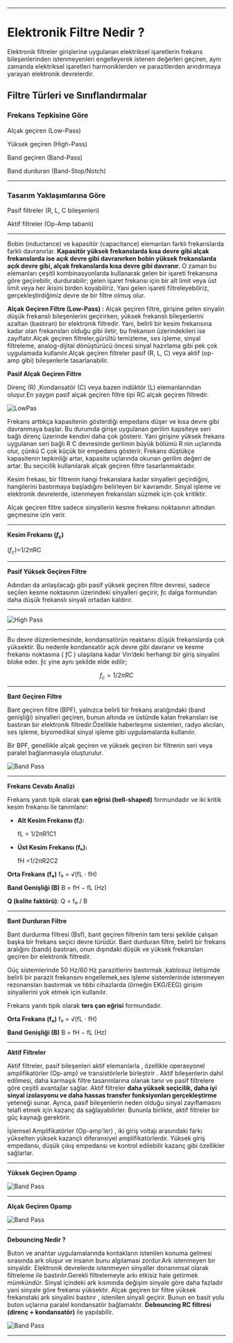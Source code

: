 
---

# Elektronik Filtre Nedir ?

Elektronik filtreler girişlerine uygulanan elektriksel işaretlerin frekans bileşenlerinden istenmeyenleri engelleyerek istenen değerleri geçiren, aynı zamanda elektriksel işaretleri harmoniklerden ve parazitlerden arındırmaya yarayan elektronik devrelerdir.


## Filtre Türleri ve Sınıflandırmalar

### Frekans Tepkisine Göre

Alçak geçiren (Low-Pass)

Yüksek geçiren (High-Pass)

Band geçiren (Band-Pass)

Band durduran (Band-Stop/Notch)


---

### Tasarım Yaklaşımlarına Göre

Pasif filtreler (R, L, C bileşenleri)

Aktif filtreler (Op-Amp tabanlı)


---



Bobin (inductance) ve kapasitör (capacitance) elemanları farklı frekanslarda farklı davranırlar. **Kapasitör  yüksek frekanslarda kısa devre gibi alçak frekanslarda ise açık devre gibi davranırken bobin  yüksek frekanslarda açık devre gibi, alçak frekanslarda kısa devre gibi davranır.** O zaman bu elemanları çeşitli kombinasyonlarda kullanarak gelen bir işareti frekansına göre geçirebilir, durdurabilir; gelen işaret frekansı için bir alt limit veya üst limit veya her ikisini birden koyabiliriz. Yani gelen işareti filtreleyebiliriz, gerçekleştirdiğimiz devre de bir filtre olmuş olur. 


**Alçak Geçiren Filtre (Low-Pass) :** Alçak geçiren filtre, girişine gelen sinyalin düşük frekanslı bileşenlerini geçirirken, yüksek frekanslı bileşenlerini azaltan (bastıran) bir elektronik filtredir. Yani, belirli bir kesim frekansına kadar olan frekansları olduğu gibi iletir, bu frekansın üzerindekileri ise zayıflatır.Alçak geçiren filtreler,gürültü temizleme, ses işleme, sinyal filtreleme, analog-dijital dönüştürücü öncesi sinyal hazırlama gibi pek çok uygulamada kullanılır.Alçak geçiren filtreler pasif (R, L, C) veya aktif (op-amp gibi) bileşenlerle tasarlanabilir.

**Pasif Alçak Geçiren Filtre**

Direnç (R) ,Kondansatör (C) veya bazen indüktör (L) elemanlarından oluşur.En yaygın pasif alçak geçiren filtre tipi RC alçak geçiren filtredir.


![LowPas ](images/LowPassFilter.png)

Frekans arttıkça kapasitenin gösterdiği empedans düşer ve kısa devre gibi davranmaya başlar. Bu durumda girişe uygulanan gerilim kapsiteye seri bağlı direnç üzerinde kendini daha çok gösterir. Yani girişine yüksek frekans uygulanan seri bağlı R C devresinde gerlimin büyük bölümü R nin uçlarında olur, çünkü C çok küçük bir empedans gösterir. Frekans düştükçe kapasitenin tepkinliği artar, kapasite uçlarında okunan gerilim değeri de artar. Bu seçicilik  kullanılarak alçak geçiren filtre tasarlanmaktadır.



Kesim frekası, bir filtrenin hangi frekanslara kadar sinyalleri geçirdiğini, hangilerini bastırmaya başladığını belirleyen bir kavramdır. Sinyal işleme ve elektronik devrelerde, istenmeyen frekansları süzmek için çok kritiktir.

Alçak geçiren filtre sadece sinyallerin kesme frekansı noktasının altından geçmesine izin verir.

---

**Kesim Frekansı ($f_c$)**



($f_c$)=1/2πRC


 
---

**Pasif Yüksek Geçiren Filtre**



Adından da anlaşılacağı gibi pasif yüksek geçiren filtre devresi, sadece seçilen kesme noktasının üzerindeki sinyalleri geçirir, ƒc dalga formundan daha düşük frekanslı sinyali ortadan kaldırır.

---

![High Pass](images/HighPassFilter.png)


---


Bu devre düzenlemesinde, kondansatörün reaktansı düşük frekanslarda çok yüksektir. Bu nedenle kondansatör açık devre gibi davranır ve kesme frekansı noktasına ( ƒC ) ulaşılana kadar Vin’deki herhangi bir giriş sinyalini bloke eder. ƒc yine aynı şekilde elde edilir; 


$$
f_c =1/2πRC
$$    


---


**Bant Geçiren Filtre**

Bant geçiren filtre (BPF), yalnızca belirli bir frekans aralığındaki (band genişliği) sinyalleri geçiren, bunun altında ve üstünde kalan frekansları ise bastıran bir elektronik filtredir.Özellikle haberleşme sistemleri, radyo alıcıları, ses işleme, biyomedikal sinyal işleme gibi uygulamalarda kullanılır.

Bir BPF, genellikle alçak geçiren ve yüksek geçiren bir filtrenin seri veya paralel bağlanmasıyla oluşturulur.

![Band Pass](images/BandPassFilter.png)


---

**Frekans Cevabı Analizi**


Frekans yanıtı tipik olarak **çan eğrisi (bell-shaped)** formundadır ve iki kritik kesim frekansı ile tanımlanır:

 
- **Alt Kesim Frekansı (fₗ):**
  
  fL = 1/2πR1C1
  
  
- **Üst Kesim Frekansı (fₕ):**
 
  fH =1/2πR2C2
 

**Orta Frekans (f₀)** f₀ = √(fL ⋅ fH)

 **Band Genişliği (B)** B = fH − fL    (Hz)

 **Q (kalite faktörü)**:  Q = f₀ / B



---


**Bant Durduran Filtre** 

Bant durdurma filtresi (Bsf), bant geçiren filtrenin tam tersi şekilde çalışan başka bir frekans seçici devre türüdür. Bant durduran filtre, belirli bir frekans aralığını (bandı) bastıran, onun dışındaki düşük ve yüksek frekansları geçiren bir elektronik filtredir. 

Güç sistemlerinde 50 Hz/60 Hz parazitlerini bastırmak ,kablosuz iletişimde belirli bir parazit frekansını engellemek,ses işleme sistemlerinde istenmeyen rezonansları bastırmak ve tıbbi cihazlarda (örneğin EKG/EEG) girişim sinyallerini yok etmek için kullanılır.

Frekans yanıtı tipik olarak **ters çan eğrisi** formundadır.



**Orta Frekans (f₀)** f₀ = √(fL ⋅ fH)

 **Band Genişliği (B)** B = fH − fL    (Hz)


---

**Aktif Filtreler**

 Aktif filtreler, pasif bileşenleri aktif elemanlarla , özellikle operasyonel amplifikatörler (Op-amp)  ve transistörlerle birleştirir . Aktif bileşenlerin dahil edilmesi, daha karmaşık filtre tasarımlarına olanak tanır ve pasif filtrelere göre çeşitli avantajlar sağlar. Aktif filtreler **daha yüksek seçicilik, daha iyi sinyal izolasyonu ve daha hassas transfer fonksiyonları gerçekleştirme** yeteneği sunar. Ayrıca, pasif bileşenlerin neden olduğu sinyal zayıflamasını telafi etmek için kazanç da sağlayabilirler. Bununla birlikte, aktif filtreler bir güç kaynağı gerektirir.

 İşlemsel Amplifikatörler (Op-amp'ler)  , iki giriş voltajı arasındaki farkı yükselten yüksek kazançlı diferansiyel amplifikatörlerdir. Yüksek giriş empedansı, düşük çıkış empedansı ve kontrol edilebilir kazanç gibi özellikler sağlarlar.

---

 **Yüksek Geçiren Opamp**


 ![Band Pass](images/highpassopamp.png)

--- 


**Alçak Geçiren Opamp**


![Band Pass](images/lowpassopamp.png)

---


**Debouncing Nedir ?**

Buton ve anahtar uygulamalarında kontakların istenilen konuma gelmesi sırasında ark oluşur ve insanın bunu algılaması zordur.Ark  istenmeyen bir sinyaldir. Elektronik devrelerde istenmeyen sinyaller donanımsal olarak filtreleme ile bastırılır.Gerekli filtrelemeyle arkı etkisiz hale getirmek mümkündür.  Sinyal içindeki ark kısmında değişim sinyale göre daha fazladır yani sinyale göre frekansı yüksektir. Alçak geçiren bir filtre  yüksek frekanstaki ark sinyalini bastırır , istenilen sinyali geçirir. Bunun en basit yolu  buton uçlarına paralel kondansatör bağlamaktır. **Debouncing RC filtresi (direnç + kondansatör)** ile yapılabilir.


![Band Pass](images/Debouncing.png)


---

